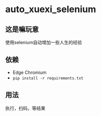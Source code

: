 # auto_xuexi_selenium

## 这是嘛玩意

使用selenium自动增加一些人生的经验  

## 依赖

- Edge Chromium
- `pip install -r requirements.txt`

## 用法

执行，扫码，等结果  

